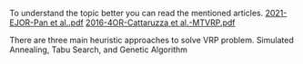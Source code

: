 To understand the topic better you can read the mentioned articles.
[2021-EJOR-Pan et al..pdf](https://github.com/user-attachments/files/20506524/2021-EJOR-Pan.et.al.pdf)
[2016-4OR-Cattaruzza et al.-MTVRP.pdf](https://github.com/user-attachments/files/20506528/2016-4OR-Cattaruzza.et.al.-MTVRP.pdf)

There are three main heuristic approaches to solve VRP problem. Simulated Annealing, Tabu Search, and Genetic Algorithm
